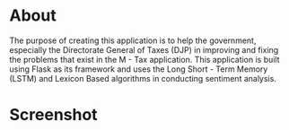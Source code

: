 # About
The purpose of creating this application is to help the government, especially the Directorate General of Taxes (DJP) in improving and fixing the problems that exist in the M - Tax application. This application is built using Flask as its framework and uses the Long Short - Term Memory (LSTM) and Lexicon Based algorithms in conducting sentiment analysis.

# Screenshot
